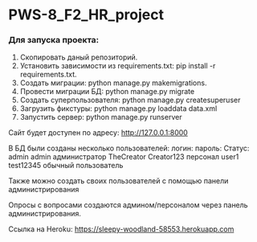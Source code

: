 # PWS-8_F2_HR_project

### Для запуска проекта:

1. Скопировать даный репозиторий.
2. Установить зависимости из requirements.txt: pip install -r requirements.txt.
3. Создать миграции: python manage.py makemigrations.
4. Провести миграции БД: python manage.py migrate
5. Создать суперпользователя: python manage.py createsuperuser
6. Загрузить фикстуры: python manage.py loaddata data.xml
7. Запустить сервер: python manage.py runserver

Сайт будет доступен по адресу:  http://127.0.0.1:8000

В БД были созданы несколько пользователей:
	логин:			пароль:			Статус:
	admin			admin			администратор
	TheCreator		Creator123      персонал
	user1			test12345		обычный пользователь

Также можно создать своих пользователей с помощью панели администрирования

Опросы с вопросами создаются админом/персоналом через панель администрирования.

Ссылка на Heroku: https://sleepy-woodland-58553.herokuapp.com